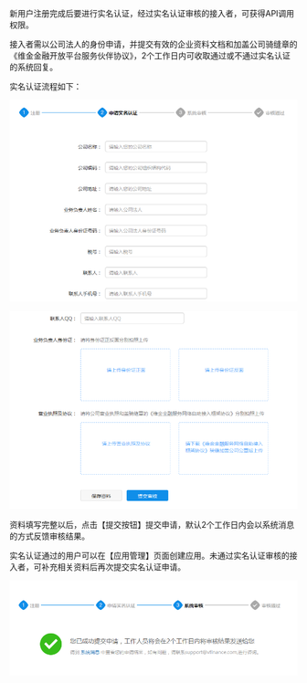 新用户注册完成后要进行实名认证，经过实名认证审核的接入者，可获得API调用权限。

接入者需以公司法人的身份申请，并提交有效的企业资料文档和加盖公司骑缝章的《维金金融开放平台服务伙伴协议》，2个工作日内可收取通过或不通过实名认证的系统回复。

实名认证流程如下：

![](/assets/实名认证.png)

![](/assets/实名认证2.png)

资料填写完整以后，点击【提交按钮】提交申请，默认2个工作日内会以系统消息的方式反馈审核结果。

实名认证通过的用户可以在【应用管理】页面创建应用。未通过实名认证审核的接入者，可补充相关资料后再次提交实名认证申请。

![](/assets/实名认证3.png)



